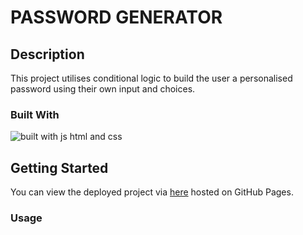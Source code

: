 # PASSWORD GENERATOR

## Description
This project utilises conditional logic to build the user a personalised password using their own input and choices.

### Built With

![built with js html and css](https://skillicons.dev/icons?i=js,html,css)

## Getting Started

You can view the deployed project via [here](https://skechekar.github.io/password-generator) hosted on GitHub Pages.

### Usage

